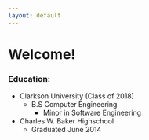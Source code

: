 ```yaml
---
layout: default
---
```

# [](#header-1)Welcome!

### Education:
- Clarkson University (Class of 2018)
  - B.S Computer Engineering
    - Minor in Software Engineering
- Charles W. Baker Highschool
  - Graduated June 2014
